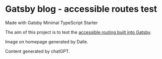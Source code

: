# Gatsby blog - accessible routes test

Made with Gatsby Minimal TypeScript Starter

The aim of this project is to test the [accessible routing built into Gatsby](https://www.gatsbyjs.com/docs/conceptual/making-your-site-accessible/).

Image on homepage generated by Dalle.

Content generated by chatGPT.
